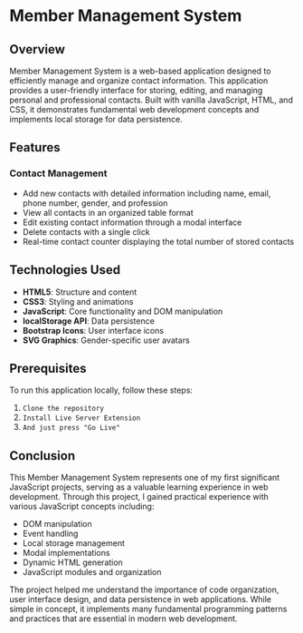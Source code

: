 # Member Management System

## Overview

Member Management System is a web-based application designed to efficiently manage and organize contact information. This application provides a user-friendly interface for storing, editing, and managing personal and professional contacts. Built with vanilla JavaScript, HTML, and CSS, it demonstrates fundamental web development concepts and implements local storage for data persistence.

## Features

### Contact Management
- Add new contacts with detailed information including name, email, phone number, gender, and profession
- View all contacts in an organized table format
- Edit existing contact information through a modal interface
- Delete contacts with a single click
- Real-time contact counter displaying the total number of stored contacts

## Technologies Used

- **HTML5**: Structure and content
- **CSS3**: Styling and animations
- **JavaScript**: Core functionality and DOM manipulation
- **localStorage API**: Data persistence
- **Bootstrap Icons**: User interface icons
- **SVG Graphics**: Gender-specific user avatars

## Prerequisites

To run this application locally, follow these steps:

1. ``` Clone the repository ```
2. ``` Install Live Server Extension ```
3. ``` And just press "Go Live" ```

## Conclusion

This Member Management System represents one of my first significant JavaScript projects, serving as a valuable learning experience in web development. Through this project, I gained practical experience with various JavaScript concepts including:

- DOM manipulation
- Event handling
- Local storage management
- Modal implementations
- Dynamic HTML generation
- JavaScript modules and organization

The project helped me understand the importance of code organization, user interface design, and data persistence in web applications. While simple in concept, it implements many fundamental programming patterns and practices that are essential in modern web development.
